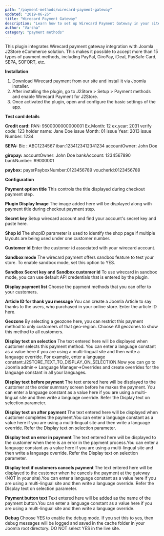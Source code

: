 ```yaml
---
path: "/payment-methods/wirecard-payment-gateway"
updated: "2019-06-26"
title: "Wirecard Payment Gateway"
description: "Learn how to set up Wirecard Payment Gateway in your site."
author: "Varsha"
category: "payment methods"
---
```


This plugin integrates Wirecard payment gateway integration with Joomla J2Store eCommerce solution. This makes it possible to accept more than 15 types of payment methods, including PayPal, GiroPay, iDeal, PaySafe Card, SEPA, SOFORT, etc.

**Installation**

1. Download Wirecard payment from our site and install it via Joomla installer.
2. After installing the plugin, go to J2Store > Setup > Payment methods and enable Wirecard Payment for J2Store.
3. Once activated the plugin, open and configure the basic settings of the app.

**Test card details**

**Credit card:**
PAN: 9500000000000001
Ex.Month: 12
ex.year: 2031
verify code: 123
holder name: Jane Doe
issue Month: 01
issue Year: 2013
issue Number: 1234

**SEPA:**
Bic : ABC1234567
iban:1234123412341234
accountOwner: John Doe

**giropay:**
accountOwner: John Doe
bankAccount: 1234567890
bankNumber: 99000001

**paybox:**
payerPayboxNumber:0123456789
voucherId:0123456789

**Configuration**


**Payment option title**
This controls the title displayed during checkout payment step.

**Plugin Display Image**
The image added here will be displayed along with payment title during checkout payment step.

**Secret key**
Setup wirecard account and find your account's secret key and paste here.

**Shop id**
The shopID parameter is used to identify the shop page if multiple layouts are being used under one customer number.

**Customer id**
Enter the customer id associated with your wirecard account.

**Sandbox mode**
The wirecard payment offers sandbox feature to test your store. To enable sandbox mode, set this option to YES.

**Sandbox Secret key and Sandbox customer id**
To use wirecard in sandbox mode, you can use default API credentials that is entered by the plugin.

**Display payment list**
Choose the payment methods that you can offer to your customers.

**Article ID for thank you message**
You can create a Joomla Article to say thanks to the users, who purchased in your online store. Enter the article ID here.

**Geozone**
By selecting a geozone here, you can restrict this payment method to only customers of that geo-region. Choose All geozones to show this method to all customers.

**Display text on selection**
The text entered here will be displayed when customer selects this payment method. You can enter a language constant as a value here if you are using a multi-lingual site and then write a language override. For example, enter a language constant:J2STORE_TEXT_TO_DISPLAY_ON_SELECTION.Now you can go to Joomla admin-> Language Manager->Overrides and create overrides for the language constant in all your languages.

**Display text before payment**
The text entered here will be displayed to the customer at the order summary screen before he makes the payment. You can enter a language constant as a value here if you are using a multi-lingual site and then write a language override. Refer the Display text on selection parameter.

**Display text on after payment**
The text entered here will be displayed when customer completes the payment.You can enter a language constant as a value here if you are using a multi-lingual site and then write a language override. Refer the Display text on selection parameter.

**Display text on error in payment**
The text entered here will be displayed to the customer when there is an error in the payment process.You can enter a language constant as a value here if you are using a multi-lingual site and then write a language override. Refer the Display text on selection parameter.

**Display text if customers cancels payment**
The text entered here will be displayed to the customer when he cancels the payment at the gateway (NOT in your site).You can enter a language constant as a value here if you are using a multi-lingual site and then write a language override. Refer the Display text on selection parameter.

**Payment button text**
Text entered here will be added as the name of the payment button.You can enter a language constant as a value here if you are using a multi-lingual site and then write a language override.

**Debug**
Choose YES to enable the debug mode. If you set this to yes, then debug messages will be logged and saved in the cache folder in your Joomla root directory. DO NOT select YES in the live site.